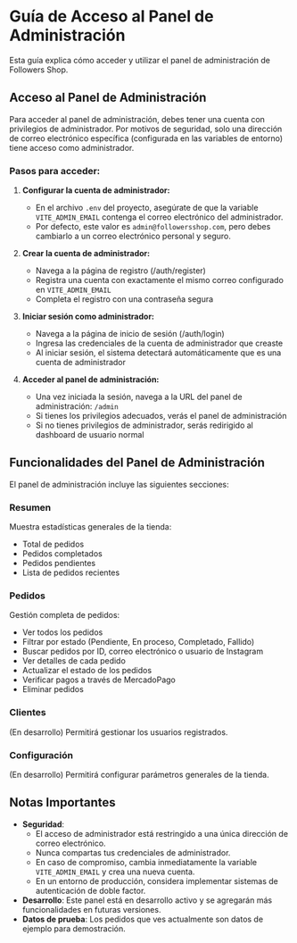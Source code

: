 # Guía de Acceso al Panel de Administración

Esta guía explica cómo acceder y utilizar el panel de administración de Followers Shop.

## Acceso al Panel de Administración

Para acceder al panel de administración, debes tener una cuenta con privilegios de administrador. Por motivos de seguridad, solo una dirección de correo electrónico específica (configurada en las variables de entorno) tiene acceso como administrador.

### Pasos para acceder:

1. **Configurar la cuenta de administrador:**
   - En el archivo `.env` del proyecto, asegúrate de que la variable `VITE_ADMIN_EMAIL` contenga el correo electrónico del administrador.
   - Por defecto, este valor es `admin@followersshop.com`, pero debes cambiarlo a un correo electrónico personal y seguro.

2. **Crear la cuenta de administrador:**
   - Navega a la página de registro (/auth/register)
   - Registra una cuenta con exactamente el mismo correo configurado en `VITE_ADMIN_EMAIL`
   - Completa el registro con una contraseña segura

2. **Iniciar sesión como administrador:**
   - Navega a la página de inicio de sesión (/auth/login)
   - Ingresa las credenciales de la cuenta de administrador que creaste
   - Al iniciar sesión, el sistema detectará automáticamente que es una cuenta de administrador

3. **Acceder al panel de administración:**
   - Una vez iniciada la sesión, navega a la URL del panel de administración: `/admin`
   - Si tienes los privilegios adecuados, verás el panel de administración
   - Si no tienes privilegios de administrador, serás redirigido al dashboard de usuario normal

## Funcionalidades del Panel de Administración

El panel de administración incluye las siguientes secciones:

### Resumen
Muestra estadísticas generales de la tienda:
- Total de pedidos
- Pedidos completados
- Pedidos pendientes
- Lista de pedidos recientes

### Pedidos
Gestión completa de pedidos:
- Ver todos los pedidos
- Filtrar por estado (Pendiente, En proceso, Completado, Fallido)
- Buscar pedidos por ID, correo electrónico o usuario de Instagram
- Ver detalles de cada pedido
- Actualizar el estado de los pedidos
- Verificar pagos a través de MercadoPago
- Eliminar pedidos

### Clientes
(En desarrollo) Permitirá gestionar los usuarios registrados.

### Configuración
(En desarrollo) Permitirá configurar parámetros generales de la tienda.

## Notas Importantes

- **Seguridad**: 
  - El acceso de administrador está restringido a una única dirección de correo electrónico.
  - Nunca compartas tus credenciales de administrador.
  - En caso de compromiso, cambia inmediatamente la variable `VITE_ADMIN_EMAIL` y crea una nueva cuenta.
  - En un entorno de producción, considera implementar sistemas de autenticación de doble factor.
- **Desarrollo**: Este panel está en desarrollo activo y se agregarán más funcionalidades en futuras versiones.
- **Datos de prueba**: Los pedidos que ves actualmente son datos de ejemplo para demostración.

